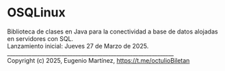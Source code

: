 # OSQLinux
Biblioteca de clases en Java para la conectividad a base de datos alojadas en servidores con SQL.<br>
Lanzamiento inicial: Jueves 27 de Marzo de 2025.<br>
_____________________________________________________________<br>
Copyright (c) 2025, Eugenio Martínez, https://t.me/octulioBiletan
